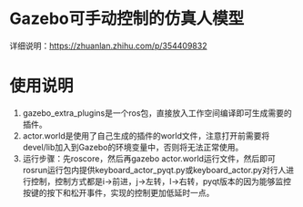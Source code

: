 # Gazebo可手动控制的仿真人模型
详细说明：https://zhuanlan.zhihu.com/p/354409832
# 使用说明

1. gazebo_extra_plugins是一个ros包，直接放入工作空间编译即可生成需要的插件。
2. actor.world是使用了自己生成的插件的world文件，注意打开前需要将devel/lib加入到Gazebo的环境变量中，否则将无法正常使用。
3. 运行步骤：先roscore，然后再gazebo actor.world运行文件，然后即可rosrun运行包内提供keyboard_actor_pyqt.py或keyboard_actor.py对行人进行控制，控制方式都是i->前进，j->左转，l->右转，pyqt版本的因为能够监控按键的按下和松开事件，实现的控制更加低延时一点。
